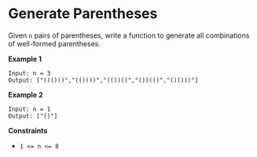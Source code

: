 # Generate Parentheses

Given `n` pairs of parentheses, write a function to generate all combinations of well-formed parentheses.

**Example 1**
```
Input: n = 3
Output: ["((()))","(()())","(())()","()(())","()()()"]
```

**Example 2**
```
Input: n = 1
Output: ["()"]
```

**Constraints**
 - `1 <= n <= 8`